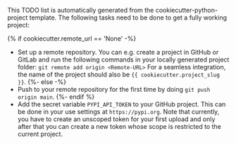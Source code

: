 This TODO list is automatically generated from the cookiecutter-python-project template.
The following tasks need to be done to get a fully working project:

{% if cookiecutter.remote_url == 'None' -%}
* Set up a remote repository. You can e.g. create a project in GitHub or GitLab and run
  the following commands in your locally generated project folder: `git remote add origin <Remote-URL>`
  For a seamless integration, the name of the project should also be `{{ cookiecutter.project_slug }}`.
{%- else -%}
* Push to your remote repository for the first time by doing `git push origin main`.
{%- endif %}
* Add the secret variable `PYPI_API_TOKEN` to your GitHub project. This can be done in your
  use settings at `https://pypi.org`. Note that currently, you have to create an unscoped token
  for your first upload and only after that you can create a new token whose scope is restricted
  to the current project.
